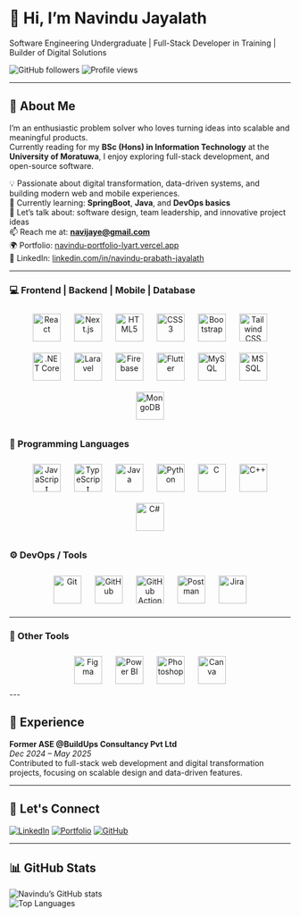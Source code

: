 # 👋 Hi, I’m Navindu Jayalath  
Software Engineering Undergraduate | Full-Stack Developer in Training | Builder of Digital Solutions  

![GitHub followers](https://img.shields.io/github/followers/kin-lgtm?label=Followers&style=social)
![Profile views](https://komarev.com/ghpvc/?username=kin-lgtm&color=blueviolet)

---

## 🚀 About Me  
I’m an enthusiastic problem solver who loves turning ideas into scalable and meaningful products.  
Currently reading for my **BSc (Hons) in Information Technology** at the **University of Moratuwa**, I enjoy exploring full-stack development, and open-source software.  

💡 Passionate about digital transformation, data-driven systems, and building modern web and mobile experiences.  
🌱 Currently learning: **SpringBoot**, **Java**, and **DevOps basics**  
💬 Let’s talk about: software design, team leadership, and innovative project ideas  
📫 Reach me at: **[navijaye@gmail.com](mailto:navijaye@gmail.com)**  
🌍 Portfolio: [navindu-portfolio-lyart.vercel.app](https://navindu-portfolio-lyart.vercel.app/)  
🔗 LinkedIn: [linkedin.com/in/navindu-prabath-jayalath](https://www.linkedin.com/in/navindu-prabath-jayalath)

---

### 💻 Frontend | Backend | Mobile | Database  
<div align="center">  
<a href="https://reactjs.org/" target="_blank"><img style="margin: 10px" src="https://profilinator.rishav.dev/skills-assets/react-original-wordmark.svg" alt="React" height="50" /></a>  
<a href="https://nextjs.org/" target="_blank"><img style="margin: 10px" src="https://profilinator.rishav.dev/skills-assets/nextjs.png" alt="Next.js" height="50" /></a>    
<a href="https://en.wikipedia.org/wiki/HTML5" target="_blank"><img style="margin: 10px" src="https://profilinator.rishav.dev/skills-assets/html5-original-wordmark.svg" alt="HTML5" height="50" /></a>  
<a href="https://www.w3schools.com/css/" target="_blank"><img style="margin: 10px" src="https://profilinator.rishav.dev/skills-assets/css3-original-wordmark.svg" alt="CSS3" height="50" /></a>  
<a href="https://getbootstrap.com/" target="_blank"><img style="margin: 10px" src="https://profilinator.rishav.dev/skills-assets/bootstrap-plain.svg" alt="Bootstrap" height="50" /></a>  
<a href="https://tailwindcss.com/" target="_blank"><img style="margin: 10px" src="https://profilinator.rishav.dev/skills-assets/tailwindcss.svg" alt="Tailwind CSS" height="50" /></a>  
<a href="https://dotnet.microsoft.com/en-us/" target="_blank"><img style="margin: 10px" src="https://cdn.worldvectorlogo.com/logos/dot-net-core-7.svg" alt=".NET Core" height="50" /></a>    
<a href="https://laravel.com/" target="_blank"><img style="margin: 10px" src="https://profilinator.rishav.dev/skills-assets/laravel-plain-wordmark.svg" alt="Laravel" height="50" /></a>  
<a href="https://firebase.google.com/" target="_blank"><img style="margin: 10px" src="https://profilinator.rishav.dev/skills-assets/firebase.png" alt="Firebase" height="50" /></a>  
<a href="https://flutter.dev/" target="_blank"><img style="margin: 10px" src="https://profilinator.rishav.dev/skills-assets/flutterio-icon.svg" alt="Flutter" height="50" /></a>  
<a href="https://www.mysql.com/" target="_blank"><img style="margin: 10px" src="https://profilinator.rishav.dev/skills-assets/mysql-original-wordmark.svg" alt="MySQL" height="50" /></a>  
<a href="https://www.microsoft.com/en-us/sql-server" target="_blank"><img style="margin: 10px" src="https://cdn.worldvectorlogo.com/logos/microsoft-sql-server-1.svg" alt="MS SQL" height="50" /></a>  
<a href="https://www.mongodb.com/" target="_blank"><img style="margin: 10px" src="https://profilinator.rishav.dev/skills-assets/mongodb-original-wordmark.svg" alt="MongoDB" height="50" /></a>  
</div>  

### 🧠 Programming Languages  
<div align="center">  
<a href="https://www.javascript.com/" target="_blank"><img style="margin: 10px" src="https://profilinator.rishav.dev/skills-assets/javascript-original.svg" alt="JavaScript" height="50" /></a>  
<a href="https://www.typescriptlang.org/" target="_blank"><img style="margin: 10px" src="https://profilinator.rishav.dev/skills-assets/typescript-original.svg" alt="TypeScript" height="50" /></a>  
<a href="https://www.java.com/" target="_blank"><img style="margin: 10px" src="https://profilinator.rishav.dev/skills-assets/java-original-wordmark.svg" alt="Java" height="50" /></a>  
<a href="https://www.python.org/" target="_blank"><img style="margin: 10px" src="https://profilinator.rishav.dev/skills-assets/python-original.svg" alt="Python" height="50" /></a>  
<a href="https://www.cprogramming.com/" target="_blank"><img style="margin: 10px" src="https://profilinator.rishav.dev/skills-assets/c-original.svg" alt="C" height="50" /></a>  
<a href="https://isocpp.org/" target="_blank"><img style="margin: 10px" src="https://profilinator.rishav.dev/skills-assets/cplusplus-original.svg" alt="C++" height="50" /></a>  
<a href="https://learn.microsoft.com/en-us/dotnet/csharp/" target="_blank"><img style="margin: 10px" src="https://profilinator.rishav.dev/skills-assets/csharp-original.svg" alt="C#" height="50" /></a>  
</div>  

### ⚙️ DevOps / Tools  
<div align="center">  
<a href="https://git-scm.com/" target="_blank"><img style="margin: 10px" src="https://profilinator.rishav.dev/skills-assets/git-scm-icon.svg" alt="Git" height="50" /></a>  
<a href="https://github.com/" target="_blank"><img style="margin: 10px" src="https://cdn.jsdelivr.net/gh/devicons/devicon/icons/github/github-original.svg" alt="GitHub" height="50" /></a>  
<a href="https://github.com/features/actions" target="_blank"><img style="margin: 10px" src="https://cdn.jsdelivr.net/gh/simple-icons/simple-icons/icons/githubactions.svg" alt="GitHub Actions" height="50" /></a>  
<a href="https://www.postman.com/" target="_blank"><img style="margin: 10px" src="https://cdn.worldvectorlogo.com/logos/postman.svg" alt="Postman" height="50" /></a>  
<a href="https://www.atlassian.com/software/jira" target="_blank"><img style="margin: 10px" src="https://cdn.jsdelivr.net/gh/devicons/devicon/icons/jira/jira-original-wordmark.svg" alt="Jira" height="50" /></a>   
</div>  

---

### 🎨 Other Tools  
<div align="center">  
<a href="https://www.figma.com/" target="_blank"><img style="margin: 10px" src="https://profilinator.rishav.dev/skills-assets/figma-icon.svg" alt="Figma" height="50" /></a>  
<a href="https://www.microsoft.com/en-us/power-platform/products/power-bi" target="_blank"><img style="margin: 10px" src="https://img.icons8.com/color/512/power-bi.png" alt="Power BI" height="50" /></a>  
<a href="https://www.adobe.com/products/photoshop.html" target="_blank"><img style="margin: 10px" src="https://cdn.jsdelivr.net/gh/devicons/devicon/icons/photoshop/photoshop-plain.svg" alt="Photoshop" height="50" /></a>  
<a href="https://www.canva.com/" target="_blank"><img style="margin: 10px" src="https://cdn.jsdelivr.net/gh/simple-icons/simple-icons/icons/canva.svg" alt="Canva" height="50" /></a>   
</div>
---

## 💼 Experience  

**Former ASE @BuildUps Consultancy Pvt Ltd**  
*Dec 2024 – May 2025*  
Contributed to full-stack web development and digital transformation projects, focusing on scalable design and data-driven features.

---

## 🤝 Let's Connect  
[![LinkedIn](https://img.shields.io/badge/LinkedIn-blue?logo=linkedin&logoColor=white)](https://linkedin.com/in/navindu-prabath-jayalath)
[![Portfolio](https://img.shields.io/badge/Portfolio-000?logo=vercel&logoColor=white)](https://navindu-portfolio-lyart.vercel.app/)
[![GitHub](https://img.shields.io/badge/GitHub-181717?logo=github&logoColor=white)](https://github.com/kin-lgtm)

---

## 📊 GitHub Stats  
![Navindu’s GitHub stats](https://github-readme-stats.vercel.app/api?username=kin-lgtm&show_icons=true&theme=tokyonight)  
![Top Languages](https://github-readme-stats.vercel.app/api/top-langs/?username=kin-lgtm&layout=compact&theme=tokyonight)
